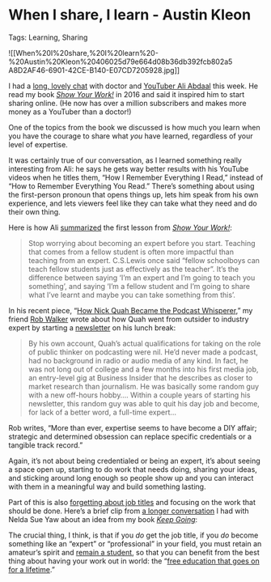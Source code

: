 # When I share, I learn - Austin Kleon

Tags: Learning, Sharing

![[When%20I%20share,%20I%20learn%20-%20Austin%20Kleon%20406025d79e664d08b36db392fcb802a5 A8D2AF46-6901-42CE-B140-E07CD7205928.jpg]]

I had a [long, lovely chat](https://www.youtube.com/watch?v=he-495SW9CI&t=5244s) with doctor and [YouTuber Ali Abdaal](https://aliabdaal.com/deep-dive-23-austin-kleon/) this week. He read my book *[Show Your Work!](https://austinkleon.com/show-your-work)* in 2016 and said it inspired him to start sharing online. (He now has over a million subscribers and makes more money as a YouTuber than a doctor!)

One of the topics from the book we discussed is how much you learn when you have the courage to share what *you* have learned, regardless of your level of expertise.

It was certainly true of our conversation, as I learned something really interesting from Ali: he says he gets way better results with his YouTube videos when he titles them, “How I Remember Everything I Read,” instead of “How to Remember Everything You Read.” There’s something about using the first-person pronoun that opens things up, lets him speak from his own experience, and lets viewers feel like they can take what they need and do their own thing.

Here is how Ali [summarized](https://aliabdaal.com/deep-dive-23-austin-kleon/) the first lesson from *[Show Your Work!](https://austinkleon.com/show-your-work)*:

> Stop worrying about becoming an expert before you start. Teaching that comes from a fellow student is often more impactful than teaching from an expert. C.S.Lewis once said “fellow schoolboys can teach fellow students just as effectively as the teacher”. It’s the difference between saying ‘I’m an expert and I’m going to teach you something’, and saying ‘I’m a fellow student and I’m going to share what I’ve learnt and maybe you can take something from this’.

In his recent piece, “[How Nick Quah Became the Podcast Whisperer](https://marker.medium.com/how-a-malaysian-immigrant-in-idaho-became-the-go-to-expert-on-podcasting-a240c761928b),” my friend [Rob Walker](https://austinkleon.com/tag/rob-walker) wrote about how Quah went from outsider to industry expert by starting a [newsletter](https://austinkleon.com/2018/06/05/how-i-put-a-newsletter-together/) on his lunch break:

> By his own account, Quah’s actual qualifications for taking on the role of public thinker on podcasting were nil. He’d never made a podcast, had no background in radio or audio media of any kind. In fact, he was not long out of college and a few months into his first media job, an entry-level gig at Business Insider that he describes as closer to market research than journalism. He was basically some random guy with a new off-hours hobby…. Within a couple years of starting his newsletter, this random guy was able to quit his day job and become, for lack of a better word, a full-time expert…

Rob writes, “More than ever, expertise seems to have become a DIY affair; strategic and determined obsession can replace specific credentials or a tangible track record.”

Again, it’s not about being credentialed or being an expert, it’s about seeing a space open up, starting to do work that needs doing, sharing your ideas, and sticking around long enough so people show up and you can interact with them in a meaningful way and build something lasting.

Part of this is also [forgetting about job titles](https://austinkleon.com/2018/11/09/we-are-verbs-not-nouns/) and focusing on the work that should be done. Here’s a brief clip from [a longer conversation](https://www.youtube.com/watch?v=4pVoOrVaIl0&t=981s) I had with Nelda Sue Yaw about an idea from my book *[Keep Going](https://austinkleon.com/keepgoing)*:

The crucial thing, I think, is that if you *do* get the job title, if you *do* become something like an “expert” or “professional” in your field, you must retain an amateur’s spirit and [remain a student](https://austinkleon.com/2015/06/14/to-be-a-teacher-and-remain-a-student/), so that you can benefit from the best thing about having your work out in world: the “[free education that goes on for a lifetime](https://austinkleon.com/2019/05/31/a-free-education-that-goes-on-for-a-lifetime/).”